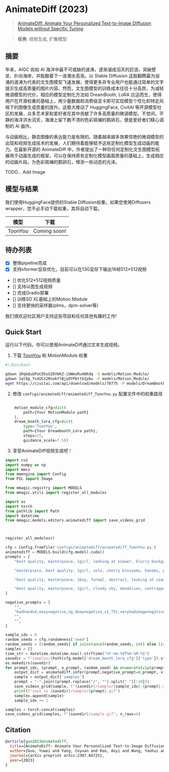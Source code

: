 # AnimateDiff (2023)

> [AnimateDiff: Animate Your Personalized Text-to-Image Diffusion Models without Specific Tuning](https://arxiv.org/abs/2307.04725)

> **任务**: 视频生成, 扩散模型

<!-- [ALGORITHM] -->

## 摘要

<!-- [ABSTRACT] -->

年来，AIGC 宛如 AI 海洋中最不可或缺的波涛，逐渐凝成滔天的巨浪，突破壁垒、扑向海岸，并酝酿着下一波潮水高涨。以 Stable Diffusion 这股翻腾最为汹涌的波涛为代表的文生图模型飞速发展，使得更多非专业用户也能通过简单的文字提示生成高质量的图片内容。然而，文生图模型的训练成本往往十分高昂，为减轻微调模型的代价，相应的模型定制化方法如 DreamBooth, LoRA 应运而生，使得用户在开源权重的基础上，用少量数据和消费级显卡即可实现模型个性化和特定风格下的图像生成质量的提升。这极大推动了 HuggingFace, CivitAI 等开源模型社区的发展，众多艺术家和爱好者在其中贡献了许多高质量的微调模型。不觉间，平静的海洋洪水滔天，海滩上留下数不清的色彩斑斓的鹅卵石，便是爱好者们精心调制的 AI 画作。

与动画相比，静态图像的表达能力是有限的。随着越来越多效果惊艳的微调模型的出现和视频生成技术的发展，人们期待着能够赋予这些定制化模型生成动画的能力。在最新开源的 AnimateDiff 中，作者提出了一种将任何定制化文生图模型拓展用于动画生成的框架，可以在保持原有定制化模型画面质量的基础上，生成相应的动画片段。为色彩斑斓的鹅卵石，增添一些动态的光泽。

<!-- [IMAGE] -->

TODO... Add Image

## 模型与结果

我们使用HuggingFace提供的Stable Diffusion权重。如果您使用Diffusers wrapper，您不必手动下载权重，其将自动下载。

<!-- SKIP THIS TABLE -->

|  模型   |     下载     |
| :-----: | :----------: |
| ToonYou | Coming soon! |

## 待办列表

- [x] 整体pipeline完成
- [x] 支持xformer显存优化，目前可以在13G显存下输出16帧512\*512视频
- \[\] 优化512\*512视频质量
- \[\] 支持以图生成视频
- \[\] 完成Gradio部署
- \[\] 训练SD XL基础上的Motion Module
- \[\] 支持更快的采样器(plms，dpm-solver等)

我们很欢迎社区用户支持这些项目和任何其他有趣的工作!

## Quick Start

运行以下代码，你可以使用AnimateDiff通过文本生成视频。

1. 下载 [ToonYou](https://civitai.com/api/download/models/78775) 和 MotionModule 权重

```bash
#!/bin/bash

gdown 1RqkQuGPaCO5sGZ6V6KZ-jUWmsRu48Kdq -O models/Motion_Module/
gdown 1ql0g_Ys4UCz2RnokYlBjyOYPbttbIpbu -O models/Motion_Module/
wget https://civitai.com/api/download/models/78775 -P models/DreamBooth_LoRA/ --content-disposition --no-check-certificate
```

2. 修改 `configs/animatediff/animatediff_ToonYou.py` 配置文件中的权重路径

```python

    motion_module_cfg=dict(
        path={Your MotionModule path}
    ),
    dream_booth_lora_cfg=dict(
        type='ToonYou',
        path={Your Dreambooth_Lora path},
        steps=25,
        guidance_scale=7.5))
```

3. 享受AnimateDiff视频生成吧！

```python
import cv2
import numpy as np
import mmcv
from mmengine import Config
from PIL import Image

from mmagic.registry import MODELS
from mmagic.utils import register_all_modules

import os
import torch
from pathlib import Path
import datetime
from mmagic.models.editors.animatediff import save_videos_grid



register_all_modules()

cfg = Config.fromfile('configs/animatediff/animatediff_ToonYou.py')
animatediff = MODELS.build(cfg.model).cuda()
prompts = [
    "best quality, masterpiece, 1girl, looking at viewer, blurry background, upper body, contemporary, dress",

    "masterpiece, best quality, 1girl, solo, cherry blossoms, hanami, pink flower, white flower, spring season, wisteria, petals, flower, plum blossoms, outdoors, falling petals, white hair, black eyes,",

    "best quality, masterpiece, 1boy, formal, abstract, looking at viewer, masculine, marble pattern",

    "best quality, masterpiece, 1girl, cloudy sky, dandelion, contrapposto, alternate hairstyle,"
]

negative_prompts = [
    "",
    "badhandv4,easynegative,ng_deepnegative_v1_75t,verybadimagenegative_v1.3, bad-artist, bad_prompt_version2-neg, teeth",
    "",
    "",
]

sample_idx = 0
random_seeds = cfg.randomness['seed']
random_seeds = [random_seeds] if isinstance(random_seeds, int) else list(random_seeds)
samples = []
time_str = datetime.datetime.now().strftime("%Y-%m-%dT%H-%M-%S")
savedir = f"samples/{Path(cfg.model['dream_booth_lora_cfg']['type']).stem}-{time_str}"
os.makedirs(savedir)
for prompt_idx, (prompt, n_prompt, random_seed) in enumerate(zip(prompts, negative_prompts, random_seeds)):
    output_dict = animatediff.infer(prompt,negative_prompt=n_prompt, video_length=16, height=256, width=256, seed=random_seed,num_inference_steps=cfg.model['dream_booth_lora_cfg']['steps'])
    sample = output_dict['samples']
    prompt = "-".join((prompt.replace("/", "").split(" ")[:10]))
    save_videos_grid(sample, f"{savedir}/sample/{sample_idx}-{prompt}.gif")
    print(f"save to {savedir}/sample/{prompt}.gif")
    samples.append(sample)
    sample_idx += 1

samples = torch.concat(samples)
save_videos_grid(samples, f"{savedir}/sample.gif", n_rows=4)


```

## Citation

```bibtex
@article{guo2023animatediff,
  title={AnimateDiff: Animate Your Personalized Text-to-Image Diffusion Models without Specific Tuning},
  author={Guo, Yuwei and Yang, Ceyuan and Rao, Anyi and Wang, Yaohui and Qiao, Yu and Lin, Dahua and Dai, Bo},
  journal={arXiv preprint arXiv:2307.04725},
  year={2023}
}
```
